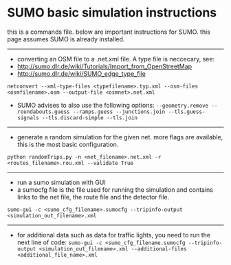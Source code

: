 # SUMO basic simulation instructions

this is a commands file. below are important instructions for SUMO.
this page assumes SUMO is already installed.

--------------------------

* converting an OSM file to a .net.xml file. A type file is neccecary, see:
* http://sumo.dlr.de/wiki/Tutorials/Import_from_OpenStreetMap
* http://sumo.dlr.de/wiki/SUMO_edge_type_file

`netconvert --xml-type-files <typefilename>.typ.xml --osm-files <osmfilename>.osm --output-file <osmnet>.net.xml`

* SUMO advises to also use the following options:
	`--geometry.remove --roundabouts.guess --ramps.guess --junctions.join --tls.guess-signals --tls.discard-simple --tls.join`

--------------------------

* generate a random simulation for the given net. more flags are available, this is the most basic configuration.

`python randomTrips.py -n <net_filename>.net.xml -r <routes_filename>.rou.xml --validate True`

--------------------------

* run a sumo simulation with GUI
* a sumocfg file is the file used for running the simulation and contains links to the net file, the route file and the detector file.

`sumo-gui -c <sumo_cfg_filename>.sumocfg --tripinfo-output <simulation_out_filename>.xml`

--------------------------

* for additional data such as data for traffic lights, you need to run the next line of code:
`sumo-gui -c <sumo_cfg_filename.sumocfg --tripinfo-output <simulation_out_filename>.xml --additional-files <additional_file_name>.xml`
